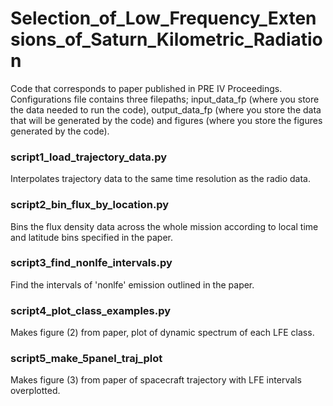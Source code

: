 # Selection_of_Low_Frequency_Extensions_of_Saturn_Kilometric_Radiation
Code that corresponds to paper published in PRE IV Proceedings.<br />
Configurations file contains three filepaths; input_data_fp (where you store the data needed to run the code), output_data_fp (where you store the data that will be generated by the code) and figures (where you store the figures generated by the code).
### script1_load_trajectory_data.py
Interpolates trajectory data to the same time resolution as the radio data.
### script2_bin_flux_by_location.py
Bins the flux density data across the whole mission according to local time and latitude bins specified in the paper.
### script3_find_nonlfe_intervals.py
Find the intervals of 'nonlfe' emission outlined in the paper.
### script4_plot_class_examples.py
Makes figure (2) from paper, plot of dynamic spectrum of each LFE class.
### script5_make_5panel_traj_plot
Makes figure (3) from paper of spacecraft trajectory with LFE intervals overplotted.
